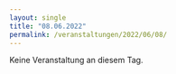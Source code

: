 ```yaml
---
layout: single
title: "08.06.2022"
permalink: /veranstaltungen/2022/06/08/
---
```


Keine Veranstaltung an diesem Tag.
